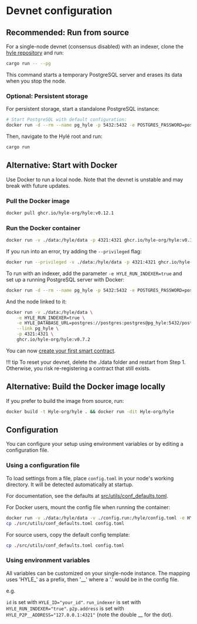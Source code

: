 # Devnet configuration

## Recommended: Run from source

For a single-node devnet (consensus disabled) with an indexer, clone the [hyle repository](https://github.com/Hyle-org/hyle) and run:

```sh
cargo run -- --pg
```

This command starts a temporary PostgreSQL server and erases its data when you stop the node.

### Optional: Persistent storage

For persistent storage, start a standalone PostgreSQL instance:

```bash
# Start PostgreSQL with default configuration:
docker run -d --rm --name pg_hyle -p 5432:5432 -e POSTGRES_PASSWORD=postgres postgres
```

Then, navigate to the Hylé root and run:

```bash
cargo run
```

## Alternative: Start with Docker

Use Docker to run a local node. Note that the devnet is unstable and may break with future updates.

### Pull the Docker image

```bash
docker pull ghcr.io/hyle-org/hyle:v0.12.1
```

### Run the Docker container

```bash
docker run -v ./data:/hyle/data -p 4321:4321 ghcr.io/hyle-org/hyle:v0.12.1
```

If you run into an error, try adding the `--privileged` flag:

```bash
docker run --privileged -v ./data:/hyle/data -p 4321:4321 ghcr.io/hyle-org/hyle:v0.12.1
```

To run with an indexer, add the parameter `-e HYLE_RUN_INDEXER=true` and set up a running PostgreSQL server with Docker:

```bash
docker run -d --rm --name pg_hyle -p 5432:5432 -e POSTGRES_PASSWORD=postgres postgres
```

And the node linked to it:

```bash
docker run -v ./data:/hyle/data \
    -e HYLE_RUN_INDEXER=true \
    -e HYLE_DATABASE_URL=postgres://postgres:postgres@pg_hyle:5432/postgres \
    --link pg_hyle \
    -p 4321:4321 \
    ghcr.io/hyle-org/hyle:v0.7.2
```

You can now [create your first smart contract](../quickstart/example/first-token-contract.md).

!!! tip
To reset your devnet, delete the ./data folder and restart from Step 1. Otherwise, you risk re-registering a contract that still exists.

## Alternative: Build the Docker image locally

If you prefer to build the image from source, run:

```bash
docker build -t Hyle-org/hyle . && docker run -dit Hyle-org/hyle
```

## Configuration

<!--Put on docs.rs when we'll be ready.-->

You can configure your setup using environment variables or by editing a configuration file.

### Using a configuration file

To load settings from a file, place `config.toml` in your node's working directory. It will be detected automatically at startup.

For documentation, see the defaults at [src/utils/conf_defaults.toml](https://github.com/Hyle-org/hyle/blob/main/src/utils/conf_defaults.ron).

For Docker users, mount the config file when running the container:

```bash
docker run -v ./data:/hyle/data -v ./config.run:/hyle/config.toml -e HYLE_RUN_INDEXER=false -p 4321:4321 -p 1234:1234 ghcr.io/hyle-org/hyle:v0.12.1
cp ./src/utils/conf_defaults.toml config.toml
```

For source users, copy the default config template:

```bash
cp ./src/utils/conf_defaults.toml config.toml
```

### Using environment variables

All variables can be customized on your single-node instance.
The mapping uses 'HYLE\_' as a prefix, then '\_\_' where a '.' would be in the config file.

e.g.

`id` is set with `HYLE_ID="your_id"`.
`run_indexer` is set with `HYLE_RUN_INDEXER="true"`.
`p2p.address` is set with `HYLE_P2P__ADDRESS="127.0.0.1:4321"` (note the double \_\_ for the dot).
